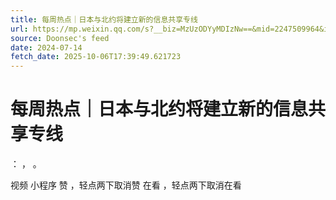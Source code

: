 ```yaml
---
title: 每周热点｜日本与北约将建立新的信息共享专线
url: https://mp.weixin.qq.com/s?__biz=MzUzODYyMDIzNw==&mid=2247509964&idx=1&sn=8a9d4c0e74a582c5a782a93c3044c5d7
source: Doonsec's feed
date: 2024-07-14
fetch_date: 2025-10-06T17:39:49.621723
---
```


# 每周热点｜日本与北约将建立新的信息共享专线

：
，
。

视频
小程序
赞
，轻点两下取消赞
在看
，轻点两下取消在看